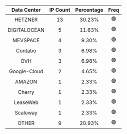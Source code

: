 | Data Center | IP Count | Percentage | Freq |
|:------------:|:--------:|:-----------:|:-----:|
| HETZNER | 13 | 30.23% | 🟢 |
| DIGITALOCEAN | 5 | 11.63% | 🟢 |
| MEVSPACE | 4 | 9.30% | 🟢 |
| Contabo | 3 | 6.98% | 🟢 |
| OVH | 3 | 6.98% | 🟢 |
| Google-Cloud | 2 | 4.65% | 🟢 |
| AMAZON | 1 | 2.33% | 🟢 |
| Cherry | 1 | 2.33% | 🟢 |
| LeaseWeb | 1 | 2.33% | 🟢 |
| Scaleway | 1 | 2.33% | 🟢 |
| OTHER | 9 | 20.93% | 🟢 |